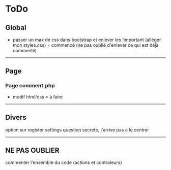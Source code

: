 # ToDo

## Global

  - passer un max de css dans bootstrap et enlever les !important (alléger mon styles.css) = commencé (ne pas oublié d'enlever ce qui est déjà commenté)

***

## Page

### Page comment.php
  - modif html/css = à faire

 ***

## Divers
  option sur register settings question secrete, j'arrive pas a le centrer

***

## NE PAS OUBLIER

  commenter l'ensemble du code (actions et controleurs)


